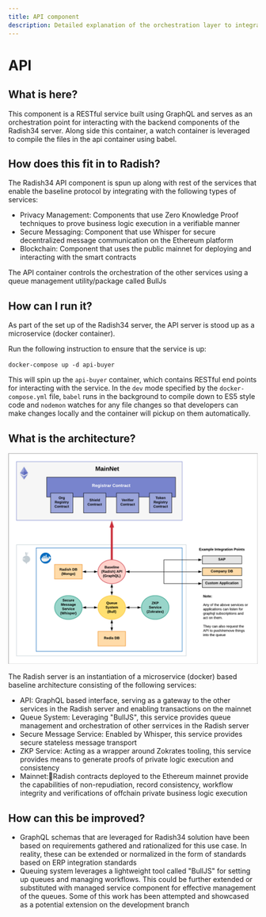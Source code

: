 ```yaml
---
title: API component
description: Detailed explanation of the orchestration layer to integrate with other backend components
---
```


# API
## What is here?

This component is a RESTful service built using GraphQL and serves as an orchestration point for interacting with the backend components of the Radish34 server. Along side this container, a watch container is leveraged to compile the files in the api container using babel.

## How does this fit in to Radish?

The Radish34 API component is spun up along with rest of the services that enable the baseline protocol by integrating with the following types of services:
- Privacy Management: Components that use Zero Knowledge Proof techniques to prove business logic execution in a verifiable manner
- Secure Messaging: Component that use Whisper for secure decentralized message communication on the Ethereum platform
- Blockchain: Component that uses the public mainnet for deploying and interacting with the smart contracts

The API container controls the orchestration of the other services using a queue management utility/package called BullJs

## How can I run it?

As part of the set up of the Radish34 server, the API server is stood up as a microservice (docker container).

Run the following instruction to ensure that the service is up:

`docker-compose up -d api-buyer`

This will spin up the `api-buyer` container, which contains RESTful end points for interacting with the service. In the `dev` mode specified by the `docker-compose.yml` file, `babel` runs in the background to compile down to ES5 style code and `nodemon` watches for any file changes so that developers can make changes locally and the container will pickup on them automatically.


## What is the architecture?

![RadishAPIArch](../../../docs/assets/radish34/RadishAPIArch.png)

The Radish server is an instantiation of a microservice (docker) based baseline architecture consisting of the following services:
- API: GraphQL based interface, serving as a gateway to the other services in the Radish server and enabling transactions on the mainnet
- Queue System: Leveraging "BullJS", this service provides queue management and orchestration of other serrvices in the Radish server
- Secure Message Service: Enabled by Whisper, this service provides secure stateless message transport
- ZKP Service: Acting as a wrapper around Zokrates tooling, this service provides means to generate proofs of private logic execution and consistency 
- Mainnet:Radish contracts deployed to the Ethereum mainnet provide the capabilities of non-repudiation, record consistency, workflow integrity and verifications of offchain private business logic execution

## How can this be improved?

- GraphQL schemas that are leveraged for Radish34 solution have been based on requirements gathered and rationalized for this use case. In reality, these can be extended or normalized in the form of standards based on ERP integration standards
- Queuing system leverages a lightweight tool called "BullJS" for setting up queues and managing workflows. This could be further extended or substituted with managed service component for effective management of the queues. Some of this work has been attempted and showcased as a potential extension on the development branch






